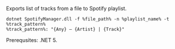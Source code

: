 Exports list of tracks from a file to Spotify playlist.

```
dotnet SpotifyManager.dll -f %file_path% -n %playlist_name% -t %track_pattern%
%track_pattern%: "{Any} — {Artist} | {Track}"
```

Prerequsites: .NET 5.
